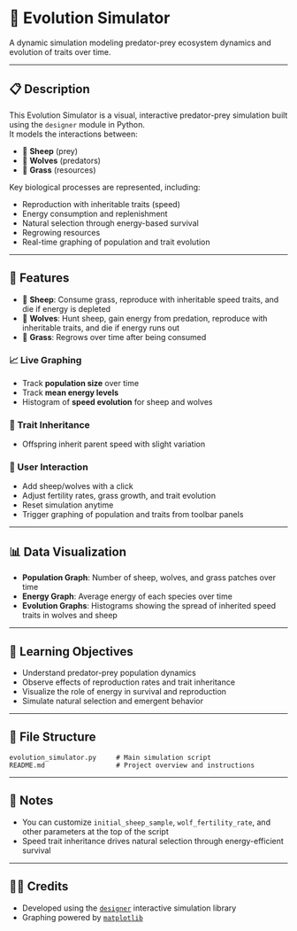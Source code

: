 # 🧬 Evolution Simulator

A dynamic simulation modeling predator-prey ecosystem dynamics and evolution of traits over time.

---

## 📋 Description

This Evolution Simulator is a visual, interactive predator-prey simulation built using the `designer` module in Python.  
It models the interactions between:
- 🐑 **Sheep** (prey)
- 🐺 **Wolves** (predators)
- 🌱 **Grass** (resources)

Key biological processes are represented, including:
- Reproduction with inheritable traits (speed)
- Energy consumption and replenishment
- Natural selection through energy-based survival
- Regrowing resources
- Real-time graphing of population and trait evolution

---

## 🧩 Features

- 🐑 **Sheep**: Consume grass, reproduce with inheritable speed traits, and die if energy is depleted  
- 🐺 **Wolves**: Hunt sheep, gain energy from predation, reproduce with inheritable traits, and die if energy runs out  
- 🌱 **Grass**: Regrows over time after being consumed  

### 📈 Live Graphing

- Track **population size** over time  
- Track **mean energy levels**  
- Histogram of **speed evolution** for sheep and wolves  

### 🧪 Trait Inheritance

- Offspring inherit parent speed with slight variation

### 🧠 User Interaction

- Add sheep/wolves with a click  
- Adjust fertility rates, grass growth, and trait evolution  
- Reset simulation anytime  
- Trigger graphing of population and traits from toolbar panels

---

## 📊 Data Visualization

- **Population Graph**: Number of sheep, wolves, and grass patches over time  
- **Energy Graph**: Average energy of each species over time  
- **Evolution Graphs**: Histograms showing the spread of inherited speed traits in wolves and sheep

---

## 🧠 Learning Objectives

- Understand predator-prey population dynamics  
- Observe effects of reproduction rates and trait inheritance  
- Visualize the role of energy in survival and reproduction  
- Simulate natural selection and emergent behavior

---

## 📁 File Structure

```
evolution_simulator.py     # Main simulation script
README.md                  # Project overview and instructions
```

---

## 📌 Notes

- You can customize `initial_sheep_sample`, `wolf_fertility_rate`, and other parameters at the top of the script  
- Speed trait inheritance drives natural selection through energy-efficient survival

---

## 👨‍🔬 Credits

- Developed using the [`designer`](https://pypi.org/project/designer/) interactive simulation library  
- Graphing powered by [`matplotlib`](https://matplotlib.org/)